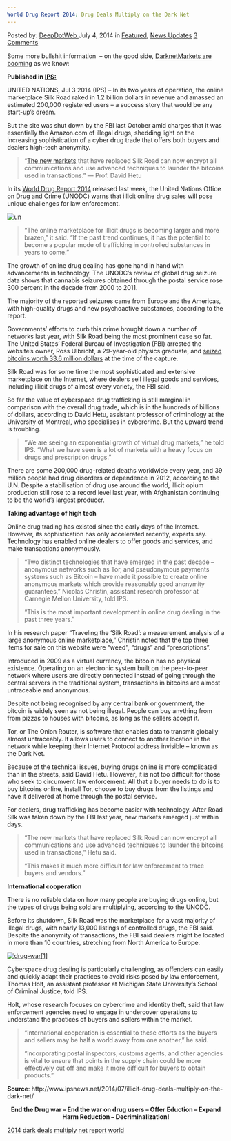 ```yaml
---
World Drug Report 2014: Drug Deals Multiply on the Dark Net
---
```

<article class="post-listing post-6336 post type-post status-publish format-standard has-post-thumbnail hentry  tag-1779 tag-dark tag-deals tag-multiply tag-net tag-report 
    <div class="post-inner">
        <span>Posted by: <a href="https://www.deepdotweb.com/author/admin/" title="">DeepDotWeb </a></span>
    <span>July 4, 2014</span>
    <span>in <a href="https://www.deepdotweb.com/category/deepdot-news/" rel="category tag">Featured</a>, <a href="https://www.deepdotweb.com/category/news-updates/" rel="category tag">News Updates</a></span>
    <span><a href="https://www.deepdotweb.com/2014/07/04/world-drug-report-2014-drug-deals-multiply-dark-net/#comments">3 Comments</a></span>
    </p>
    <div class="clear"></div>
    <div class="entry">
    <p><span class="meta_origin">Some more bullshit information  &#8211; on the good side, <a href="http://www.deepdotweb.com/2014/05/12/darknetmarkets-listing-count-is-booming-53917/">DarknetMarkets are booming</a> as we know:</span></p>
    <p><span class="meta_origin"><strong>Published in <a href="http://www.ipsnews.net/2014/07/illicit-drug-deals-multiply-on-the-dark-net/">IPS:</a></strong><br />
    </span></p>
    <p><span class="meta_origin">UNITED NATIONS, Jul 3 2014 (IPS) </span>&#8211; In its two years of operation, the online marketplace Silk Road raked in 1.2 billion dollars in revenue and amassed an estimated 200,000 registered users – a success story that would be any start-up’s dream.<span id="more-135364"></span></p>
    <p>But the site was shut down by the FBI last October amid charges that it was essentially the Amazon.com of illegal drugs, shedding light on the increasing sophistication of a cyber drug trade that offers both buyers and dealers high-tech anonymity.</p>
    <blockquote>
    <div class="simplePullQuote3">“<a href="http://www.deepdotweb.com/2013/10/28/updated-llist-of-hidden-marketplaces-tor-i2p/">The new markets</a> that have replaced Silk Road can now encrypt all communications and use advanced techniques to launder the bitcoins used in transactions.&#8221; &#8212; Prof. David Hetu</div>
    </blockquote>
    <p>In its <a href="http://www.unodc.org/documents/wdr2014/World_Drug_Report_2014_web.pdf">World Drug Report 2014</a> released last week, the United Nations Office on Drug and Crime (UNODC) warns that illicit online drug sales will pose unique challenges for law enforcement.</p>
    <p><a href="/imgs/2014/07/un.png"><img class="aligncenter size-full wp-image-6339" src="/imgs/2014/07/un.png" alt="un" width="328" height="215" srcset="/imgs/2014/07/un.png 328w, /imgs/2014/07/un-300x197.png 300w" sizes="(max-width: 328px) 100vw, 328px" /></a></p>
    <blockquote><p>“The online marketplace for illicit drugs is becoming larger and more brazen,” it said. “If the past trend continues, it has the potential to become a popular mode of trafficking in controlled substances in years to come.”</p></blockquote>
    <p>The growth of online drug dealing has gone hand in hand with advancements in technology. The UNODC’s review of global drug seizure data shows that cannabis seizures obtained through the postal service rose 300 percent in the decade from 2000 to 2011.</p>
    <p>The majority of the reported seizures came from Europe and the Americas, with high-quality drugs and new psychoactive substances, according to the report.</p>
    <p>Governments’ efforts to curb this crime brought down a number of networks last year, with Silk Road being the most prominent case so far. The United States’ Federal Bureau of Investigation (FBI) arrested the website’s owner, Ross Ulbricht, a 29-year-old physics graduate, and <a href="http://www.fbi.gov/newyork/press-releases/2013/manhattan-u.s.-attorney-announces-seizure-of-additional-28-million-worth-of-bitcoins-belonging-to-ross-william-ulbricht-alleged-owner-and-operator-of-silk-road-website%20">seized bitcoins worth 33.6 million dollars</a> at the time of the capture.</p>
    <p>Silk Road was for some time the most sophisticated and extensive marketplace on the Internet, where dealers sell illegal goods and services, including illicit drugs of almost every variety, the FBI said.</p>
    <p>So far the value of cyberspace drug trafficking is still marginal in comparison with the overall drug trade, which is in the hundreds of billions of dollars, according to David Hetu, assistant professor of criminology at the University of Montreal, who specialises in cybercrime. But the upward trend is troubling.</p>
    <blockquote><p>“We are seeing an exponential growth of virtual drug markets,” he told IPS. “What we have seen is a lot of markets with a heavy focus on drugs and prescription drugs.”</p></blockquote>
    <p>There are some 200,000 drug-related deaths worldwide every year, and 39 million people had drug disorders or dependence in 2012, according to the U.N. Despite a stabilisation of drug use around the world, illicit opium production still rose to a record level last year, with Afghanistan continuing to be the world’s largest producer.</p>
    <p><strong>Taking advantage of high tech</strong></p>
    <p>Online drug trading has existed since the early days of the Internet. However, its sophistication has only accelerated recently, experts say. Technology has enabled online dealers to offer goods and services, and make transactions anonymously.</p>
    <blockquote><p>“Two distinct technologies that have emerged in the past decade – anonymous networks such as Tor, and pseudonymous payments systems such as Bitcoin – have made it possible to create online anonymous markets which provide reasonably good anonymity guarantees,” Nicolas Christin, assistant research professor at Carnegie Mellon University, told IPS.</p>
    <p>“This is the most important development in online drug dealing in the past three years.”</p></blockquote>
    <p>In his research paper “Traveling the ‘Silk Road’: a measurement analysis of a large anonymous online marketplace,” Christin noted that the top three items for sale on this website were “weed”, “drugs” and “prescriptions”.</p>
    <p>Introduced in 2009 as a virtual currency, the bitcoin has no physical existence. Operating on an electronic system built on the peer-to-peer network where users are directly connected instead of going through the central servers in the traditional system, transactions in bitcoins are almost untraceable and anonymous.</p>
    <p>Despite not being recognised by any central bank or government, the bitcoin is widely seen as not being illegal. People can buy anything from from pizzas to houses with bitcoins, as long as the sellers accept it.</p>
    <p>Tor, or The Onion Router, is software that enables data to transmit globally almost untraceably. It allows users to connect to another location in the network while keeping their Internet Protocol address invisible – known as the Dark Net.</p>
    <p>Because of the technical issues, buying drugs online is more complicated than in the streets, said David Hetu. However, it is not too difficult for those who seek to circumvent law enforcement. All that a buyer needs to do is to buy bitcoins online, install Tor, choose to buy drugs from the listings and have it delivered at home through the postal service.</p>
    <p>For dealers, drug trafficking has become easier with technology. After Road Silk was taken down by the FBI last year, new markets emerged just within days.</p>
    <blockquote><p>“The new markets that have replaced Silk Road can now encrypt all communications and use advanced techniques to launder the bitcoins used in transactions,” Hetu said.</p>
    <p>“This makes it much more difficult for law enforcement to trace buyers and vendors.”</p></blockquote>
    <p><strong>International cooperation </strong></p>
    <p>There is no reliable data on how many people are buying drugs online, but the types of drugs being sold are multiplying, according to the UNODC.</p>
    <p>Before its shutdown, Silk Road was the marketplace for a vast majority of illegal drugs, with nearly 13,000 listings of controlled drugs, the FBI said. Despite the anonymity of transactions, the FBI said dealers might be located in more than 10 countries, stretching from North America to Europe.</p>
    <p><a href="/imgs/2014/07/drug-war1.jpg"><img class="aligncenter size-full wp-image-6340" src="/imgs/2014/07/drug-war1.jpg" alt="drug-war[1]" width="432" height="256" srcset="/imgs/2014/07/drug-war1.jpg 432w, /imgs/2014/07/drug-war1-300x178.jpg 300w" sizes="(max-width: 432px) 100vw, 432px" /></a></p>
    <p>Cyberspace drug dealing is particularly challenging, as offenders can easily and quickly adapt their practices to avoid risks posed by law enforcement, Thomas Holt, an assistant professor at Michigan State University’s School of Criminal Justice, told IPS.</p>
    <p>Holt, whose research focuses on cybercrime and identity theft, said that law enforcement agencies need to engage in undercover operations to understand the practices of buyers and sellers within the market.</p>
    <blockquote><p>“International cooperation is essential to these efforts as the buyers and sellers may be half a world away from one another,” he said.</p>
    <p>“Incorporating postal inspectors, customs agents, and other agencies is vital to ensure that points in the supply chain could be more effectively cut off and make it more difficult for buyers to obtain products.”</p></blockquote>
    <p><strong>Source</strong>: http://www.ipsnews.net/2014/07/illicit-drug-deals-multiply-on-the-dark-net/</p>
    <p style="text-align: center;"><strong>End the Drug war &#8211; End the war on drug users &#8211; Offer Eduction &#8211; Expand Harm Reduction &#8211; Decriminalization! </strong></p>
    </div>
    <a href="https://www.deepdotweb.com/tag/2014/" rel="tag">2014</a> <a href="https://www.deepdotweb.com/tag/dark/" rel="tag">dark</a> <a href="https://www.deepdotweb.com/tag/deals/" rel="tag">deals</a>  <a href="https://www.deepdotweb.com/tag/multiply/" rel="tag">multiply</a> <a href="https://www.deepdotweb.com/tag/net/" rel="tag">net</a> <a href="https://www.deepdotweb.com/tag/report/" rel="tag">report</a> <a href="https://www.deepdotweb.com/tag/world/" rel="tag">world</a></span> <span style="display:none" class="updated">2014-07-04</span>
    <div style="display:none" class="vcard author" itemprop="author" itemscope itemtype="http://schema.org/Person"><strong class="fn" itemprop="name">
    
